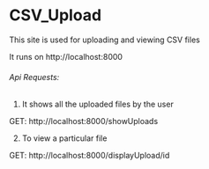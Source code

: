 # CSV_Upload

This site is used for uploading and viewing CSV files

It runs on http://localhost:8000

###### Api Requests:

1. It shows all the uploaded files by the user

GET:    http://localhost:8000/showUploads


2. To view a particular file

GET:    http://localhost:8000/displayUpload/id
